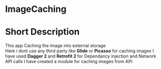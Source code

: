 # ImageCaching
<h1>Short Description</h1>
<p>This app Caching the image into external storage <br/> Here i dont use any third party like <strong>Glide</strong> or <strong>Picasso</strong> for caching images </p1>
I have used <Strong> Dagger 2 </Strong> and <Strong> Retrofit 2 </Strong> for Dependancy injection and Network API calls 
I have created a module for caching images from API
